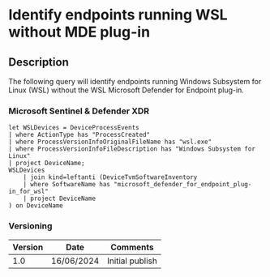 # Identify endpoints running WSL without MDE plug-in

## Description

The following query will identify endpoints running Windows Subsystem for Linux (WSL) without the WSL Microsoft Defender for Endpoint plug-in.

### Microsoft Sentinel & Defender XDR
```
let WSLDevices = DeviceProcessEvents
| where ActionType has "ProcessCreated"
| where ProcessVersionInfoOriginalFileName has "wsl.exe"
| where ProcessVersionInfoFileDescription has "Windows Subsystem for Linux"
| project DeviceName;
WSLDevices
    | join kind=leftanti (DeviceTvmSoftwareInventory
    | where SoftwareName has "microsoft_defender_for_endpoint_plug-in_for_wsl"
    | project DeviceName
) on DeviceName
```

### Versioning
| Version       | Date          | Comments                               |
| ------------- |---------------| ---------------------------------------|
| 1.0           | 16/06/2024    | Initial publish                        |
